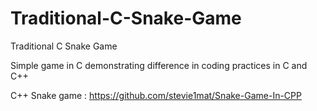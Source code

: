 # Traditional-C-Snake-Game
Traditional C Snake Game

Simple game in C demonstrating difference in coding practices in C and C++

C++ Snake game : https://github.com/stevie1mat/Snake-Game-In-CPP
